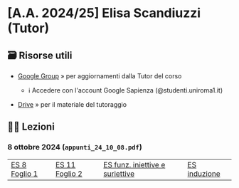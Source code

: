 # [A.A. 2024/25] Elisa Scandiuzzi (Tutor)

## 🗃 Risorse utili

- [Google Group](https://groups.google.com/a/studenti.uniroma1.it/g/tutorato-algebra) » per aggiornamenti dalla Tutor del corso

  - ℹ️ Accedere con l'account Google Sapienza (@studenti.uniroma1.it)

- [Drive](https://drive.google.com/drive/folders/1PDDv9tr4jtXcp68FIcTE0s9bMLHn_Ok-?usp=sharing) » per il materiale del tutoraggio

## 👩‍🏫 Lezioni

### 8 ottobre 2024 (`appunti_24_10_08.pdf`)

|   |   |   |   |
|---|---|---|---|
| [ES 8 Foglio 1](https://github.com/sapienzastudentsnetwork/algebra/discussions/474) | [ES 11 Foglio 2](https://github.com/sapienzastudentsnetwork/algebra/discussions/496) | [ES funz. iniettive e suriettive](https://github.com/sapienzastudentsnetwork/algebra/discussions/497) | [ES induzione](https://github.com/sapienzastudentsnetwork/algebra/discussions/498) |
